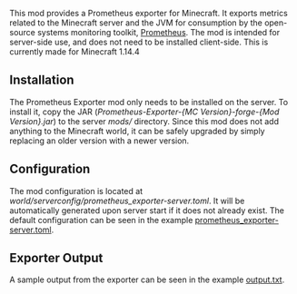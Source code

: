 This mod provides a Prometheus exporter for Minecraft. It exports metrics
related to the Minecraft server and the JVM for consumption by the open-source
systems monitoring toolkit, [Prometheus](https://prometheus.io/). The mod is
intended for server-side use, and does not need to be installed client-side.
This is currently made for Minecraft 1.14.4


Installation
------------

The Prometheus Exporter mod only needs to be installed on the server. To
install it, copy the JAR (*Prometheus-Exporter-{MC Version}-forge-{Mod Version}.jar*)
to the server *mods/* directory. Since this mod does not add anything to the
Minecraft world, it can be safely upgraded by simply replacing an older
version with a newer version.


Configuration
-------------

The mod configuration is located at *world/serverconfig/prometheus_exporter-server.toml*.
It will be automatically generated upon server start if it does not already
exist. The default configuration can be seen in the example
[prometheus_exporter-server.toml](https://github.com/cpburnz/minecraft-prometheus-exporter/blob/master/examples/prometheus_exporter-server.toml).


Exporter Output
---------------

A sample output from the exporter can be seen in the example
[output.txt](https://github.com/cpburnz/minecraft-prometheus-exporter/blob/master/examples/output.txt).
